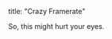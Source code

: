 
<!-- layout: "page" -->
title: "Crazy Framerate"


<script type="text/p5" data-preview-width="400">   
function setup() {
  createCanvas(windowWidth,windowHeight);

}

function draw() {
  background('white');
  frameRate(log(mouseX)*5);
  var x = random(255);
  var y = random(255);
  var z = random(255);
  fill(x,y,z);

  rect(50,50,windowWidth-100,100,5);
  println(mouseX)
  textSize(36);
text("The framerate is " + log(mouseX)*9.2, 50, 30);

}

function windowResized() {
  resizeCanvas(windowWidth, windowHeight);
}
</script>

So, this might hurt your eyes.
